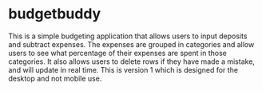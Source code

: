 # budgetbuddy
This is a simple budgeting application that allows users to input deposits and subtract expenses. 
The expenses are grouped in categories and allow users to see what percentage of their expenses are spent in those categories. 
It also allows users to delete rows if they have made a mistake, and will update in real time.
This is version 1 which is designed for the desktop and not mobile use.
